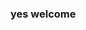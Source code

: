 ### yes welcome 

<!--
**joell98/joell98** is a ✨ _special_ ✨ repository because its `README.md` (this file) appears on your GitHub profile.

I AM THE OWNER OF DUMBFICTION.NET AND UGLYGROUNDS
-->
